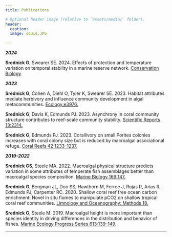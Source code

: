 ```yaml
---
title: Publications

# Optional header image (relative to `assets/media/` folder).
header:
  caption: 
  image: squid.JPG

---
```


***2024***

**Srednick G**, Swearer SE. 2024. Effects of protection and temperature variation on temporal stability in a marine reserve network. [Conservation Biology](https://conbio.onlinelibrary.wiley.com/doi/10.1111/cobi.14220)



***2023***


**Srednick G**, Cohen A, Diehl O, Tyler K, Swearer SE. 2023. Habitat attributes mediate herbivory and influence community development in algal metacommunities. [Ecology:e3976.](https://doi.org/10.1002/ecy.3976)

**Srednick G**, Davis K, Edmunds PJ. 2023. Asynchrony in coral community structure contributes to reef-scale community stability. [Scientific Reports 13:2314.](https://www.nature.com/articles/s41598-023-28482-7)

**Srednick G**, Edmunds PJ. 2023. Corallivory on small Porites colonies increases with coral colony size but is reduced by macroalgal associational refuge. [Coral Reefs 42:1233–1237.](https://link.springer.com/article/10.1007/s00338-023-02424-1)



***2019-2022***

**Srednick GS**, Steele MA. 2022. Macroalgal physical structure predicts variation in some attributes of temperate fish assemblages better than macroalgal species composition. [Marine Biology 169:147.](https://link.springer.com/article/10.1007/s00227-022-04135-7)

**Srednick G**, Bergman JL, Doo SS, Hawthorn M, Ferree J, Rojas R, Arias R, Edmunds PJ, Carpenter RC. 2020. Shallow coral reef free ocean carbon enrichment: Novel in situ flumes to manipulate pCO2 on shallow tropical coral reef communities. [Limnology and Oceanography: Methods 18.](https://doi.org/10.1002/lom3.10349)

**Srednick G**, Steele M. 2019. Macroalgal height is more important than species identity in driving differences in the distribution and behavior of fishes. [Marine Ecology Progress Series 613:139–149.](https://www.int-res.com/abstracts/meps/v613/p139-149/)

---
